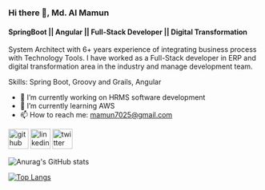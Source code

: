 ### Hi there 👋, Md. Al Mamun
#### SpringBoot || Angular || Full-Stack Developer || Digital Transformation


System Architect with 6+ years experience of integrating business process with Technology Tools. I have worked as a Full-Stack developer in ERP and digital transformation area in the industry and manage development team.

Skills: Spring Boot, Groovy and Grails, Angular

- 🔭 I’m currently working on HRMS software development 
- 🌱 I’m currently learning AWS 
- 📫 How to reach me: mamun7025@gmail.com 


[<img src='https://cdn.jsdelivr.net/npm/simple-icons@3.0.1/icons/github.svg' alt='github' height='40'>](https://github.com/mamun7025)  [<img src='https://cdn.jsdelivr.net/npm/simple-icons@3.0.1/icons/linkedin.svg' alt='linkedin' height='40'>](https://www.linkedin.com/in/linkedin.com/in/al-mamun-sa/)  [<img src='https://cdn.jsdelivr.net/npm/simple-icons@3.0.1/icons/twitter.svg' alt='twitter' height='40'>](https://twitter.com/@almamun7025)  


![Anurag's GitHub stats](https://github-readme-stats.vercel.app/api?username=mamun7025&show_icons=true&theme=dark)


[![Top Langs](https://github-readme-stats.vercel.app/api/top-langs/?username=mamun7025)](https://github.com/anuraghazra/github-readme-stats)
